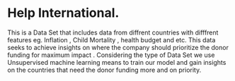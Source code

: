 # Help International. 
 This is a Data Set that includes data from diffrent countries with difffrent features eg. Inflation , Child Mortality , health budget and etc.  This data seeks to achieve insights on where the company should prioritize the donor funding for maximum impact . Considering the type of Data Set we use Unsupervised machine learning means to train our model and gain insights on the countries that need the donor funding more and on priority.
